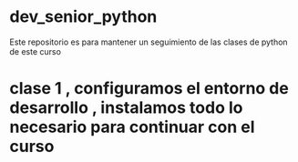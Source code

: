 # dev_senior_python
Este repositorio es para mantener un seguimiento de las clases de python de este curso

# clase 1 , configuramos el entorno de desarrollo , instalamos todo lo necesario para continuar con el curso
